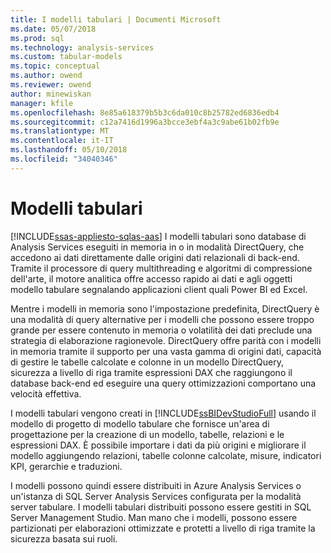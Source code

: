 ```yaml
---
title: I modelli tabulari | Documenti Microsoft
ms.date: 05/07/2018
ms.prod: sql
ms.technology: analysis-services
ms.custom: tabular-models
ms.topic: conceptual
ms.author: owend
ms.reviewer: owend
author: minewiskan
manager: kfile
ms.openlocfilehash: 8e85a618379b5b3c6da010c8b25782ed6836edb4
ms.sourcegitcommit: c12a7416d1996a3bcce3ebf4a3c9abe61b02fb9e
ms.translationtype: MT
ms.contentlocale: it-IT
ms.lasthandoff: 05/10/2018
ms.locfileid: "34040346"
---
```

# <a name="tabular-models"></a>Modelli tabulari
[!INCLUDE[ssas-appliesto-sqlas-aas](../../includes/ssas-appliesto-sqlas-aas.md)]
  I modelli tabulari sono database di Analysis Services eseguiti in memoria in o in modalità DirectQuery, che accedono ai dati direttamente dalle origini dati relazionali di back-end. Tramite il processore di query multithreading e algoritmi di compressione dell'arte, il motore analitica offre accesso rapido ai dati e agli oggetti modello tabulare segnalando applicazioni client quali Power BI ed Excel.  
  
 Mentre i modelli in memoria sono l'impostazione predefinita, DirectQuery è una modalità di query alternative per i modelli che possono essere troppo grande per essere contenuto in memoria o volatilità dei dati preclude una strategia di elaborazione ragionevole. DirectQuery offre parità con i modelli in memoria tramite il supporto per una vasta gamma di origini dati, capacità di gestire le tabelle calcolate e colonne in un modello DirectQuery, sicurezza a livello di riga tramite espressioni DAX che raggiungono il database back-end ed eseguire una query ottimizzazioni comportano una velocità effettiva.
  
 I modelli tabulari vengono creati in [!INCLUDE[ssBIDevStudioFull](../../includes/ssbidevstudiofull-md.md)] usando il modello di progetto di modello tabulare che fornisce un'area di progettazione per la creazione di un modello, tabelle, relazioni e le espressioni DAX. È possibile importare i dati da più origini e migliorare il modello aggiungendo relazioni, tabelle colonne calcolate, misure, indicatori KPI, gerarchie e traduzioni.  
  
 I modelli possono quindi essere distribuiti in Azure Analysis Services o un'istanza di SQL Server Analysis Services configurata per la modalità server tabulare. I modelli tabulari distribuiti possono essere gestiti in SQL Server Management Studio. Man mano che i modelli, possono essere partizionati per elaborazioni ottimizzate e protetti a livello di riga tramite la sicurezza basata sui ruoli.  

  
  
